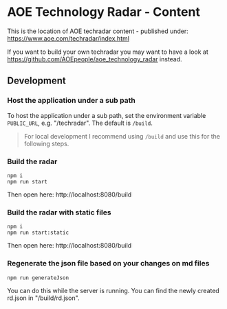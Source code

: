 # AOE Technology Radar - Content

This is the location of AOE techradar content - published under: https://www.aoe.com/techradar/index.html

If you want to build your own techradar you may want to have a look at https://github.com/AOEpeople/aoe_technology_radar instead.

## Development

### Host the application under a sub path
To host the application under a sub path, set the environment variable `PUBLIC_URL`, e.g. "/techradar".
The default is `/build`.

> For local development I recommend using `/build` and use this for the following steps. 

### Build the radar
```
npm i
npm run start
```

Then open here: http://localhost:8080/build

### Build the radar with static files
```
npm i
npm run start:static
```

Then open here: http://localhost:8080/build

### Regenerate the json file based on your changes on md files
```
npm run generateJson
```

You can do this while the server is running.
You can find the newly created rd.json in "/build/rd.json". 
